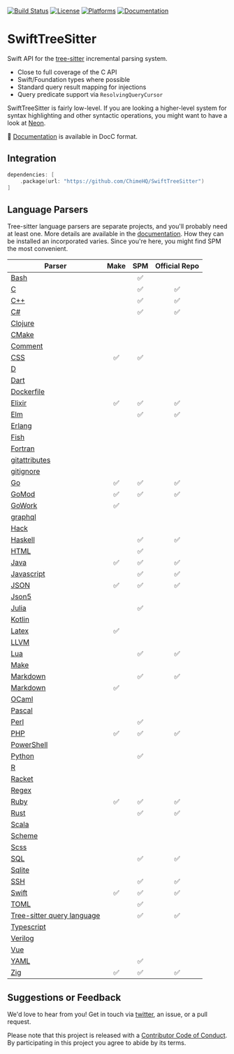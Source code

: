 [![Build Status][build status badge]][build status]
[![License][license badge]][license]
[![Platforms][platforms badge]][platforms]
[![Documentation][documentation badge]][documentation]

# SwiftTreeSitter

Swift API for the [tree-sitter](https://tree-sitter.github.io/) incremental parsing system.

- Close to full coverage of the C API
- Swift/Foundation types where possible
- Standard query result mapping for injections
- Query predicate support via `ResolvingQueryCursor`

SwiftTreeSitter is fairly low-level. If you are looking a higher-level system for syntax highlighting and other syntactic operations, you might want to have a look at [Neon](https://github.com/ChimeHQ/Neon).

📖 [Documentation][documentation] is available in DocC format.

## Integration

```swift
dependencies: [
    .package(url: "https://github.com/ChimeHQ/SwiftTreeSitter")
]
```

## Language Parsers

Tree-sitter language parsers are separate projects, and you'll probably need at least one. More details are available in the [documentation][documentation]. How they can be installed an incorporated varies. Since you're here, you might find SPM the most convenient.

| Parser | Make | SPM | Official Repo |
| --- | :---: | :---: | :---: |
| [Bash](https://github.com/lukepistrol/tree-sitter-bash/tree/feature/spm) | | ✅ | |
| [C](https://github.com/tree-sitter/tree-sitter-c) | | ✅ | ✅ |
| [C++](https://github.com/tree-sitter/tree-sitter-cpp) | | ✅ | ✅ |
| [C#](https://github.com/tree-sitter/tree-sitter-c-sharp) | | ✅ | ✅ |
| [Clojure](https://github.com/sogaiu/tree-sitter-clojure) | | | |
| [CMake](https://github.com/uyha/tree-sitter-cmake) | | | |
| [Comment](https://github.com/stsewd/tree-sitter-comment) | | | |
| [CSS](https://github.com/lukepistrol/tree-sitter-css/tree/feature/spm) | ✅ | ✅ | |
| [D](https://github.com/CyberShadow/tree-sitter-d) | | | |
| [Dart](https://github.com/UserNobody14/tree-sitter-dart) | | | |
| [Dockerfile](https://github.com/camdencheek/tree-sitter-dockerfile) | | | |
| [Elixir](https://github.com/elixir-lang/tree-sitter-elixir) | ✅ | ✅ | ✅ |
| [Elm](https://github.com/elm-tooling/tree-sitter-elm) | | ✅ | ✅ |
| [Erlang](https://github.com/AbstractMachinesLab/tree-sitter-erlang) | | | |
| [Fish](https://github.com/ram02z/tree-sitter-fish) | | | |
| [Fortran](https://github.com/stadelmanma/tree-sitter-fortran) | | | |
| [gitattributes](https://github.com/ObserverOfTime/tree-sitter-gitattributes) | | | |
| [gitignore](https://github.com/shunsambongi/tree-sitter-gitignore) | | | |
| [Go](https://github.com/tree-sitter/tree-sitter-go) | ✅ | ✅ | ✅ |
| [GoMod](https://github.com/camdencheek/tree-sitter-go-mod) | ✅ | ✅ | ✅ |
| [GoWork](https://github.com/omertuc/tree-sitter-go-work) | ✅ | | |
| [graphql](https://github.com/bkegley/tree-sitter-graphql) | | | |
| [Hack](https://github.com/slackhq/tree-sitter-hack) | | | |
| [Haskell](https://github.com/tree-sitter/tree-sitter-haskell) | | ✅ | ✅ |
| [HTML](https://github.com/mattmassicotte/tree-sitter-html/tree/feature/spm) | | ✅ | |
| [Java](https://github.com/tree-sitter/tree-sitter-java) | ✅ | ✅ | ✅ |
| [Javascript](https://github.com/tree-sitter/tree-sitter-javascript) | | ✅ | ✅ |
| [JSON](https://github.com/tree-sitter/tree-sitter-json) | ✅ | ✅ | ✅ |
| [Json5](https://github.com/Joakker/tree-sitter-json5) | | | |
| [Julia](https://github.com/mattmassicotte/tree-sitter-julia/tree/feature/spm) | | ✅ | |
| [Kotlin](https://github.com/fwcd/tree-sitter-kotlin) | | | |
| [Latex](https://github.com/latex-lsp/tree-sitter-latex) | ✅ | | |
| [LLVM](https://github.com/benwilliamgraham/tree-sitter-llvm) | | | |
| [Lua](https://github.com/Azganoth/tree-sitter-lua) | | ✅ | ✅ |
| [Make](https://github.com/alemuller/tree-sitter-make) | | | |
| [Markdown](https://github.com/MDeiml/tree-sitter-markdown) | | ✅ | ✅ |
| [Markdown](https://github.com/mattmassicotte/tree-sitter-markdown) | ✅ | | |
| [OCaml](https://github.com/tree-sitter/tree-sitter-ocaml) | | | |
| [Pascal](https://github.com/Isopod/tree-sitter-pascal) | | | |
| [Perl](https://github.com/mattmassicotte/tree-sitter-perl/tree/feature/spm) | | ✅ | |
| [PHP](https://github.com/tree-sitter/tree-sitter-php) | ✅ | ✅ | ✅ |
| [PowerShell](https://github.com/PowerShell/tree-sitter-PowerShell) | | | |
| [Python](https://github.com/mattmassicotte/tree-sitter-python/feature/spm) | | ✅ | |
| [R](https://github.com/r-lib/tree-sitter-r) | | | |
| [Racket](https://github.com/6cdh/tree-sitter-racket) | | | |
| [Regex](https://github.com/tree-sitter/tree-sitter-regex) | | | |
| [Ruby](https://github.com/tree-sitter/tree-sitter-ruby) | ✅ | ✅ | ✅ |
| [Rust](https://github.com/tree-sitter/tree-sitter-rust) | | ✅ | ✅ |
| [Scala](https://github.com/tree-sitter/tree-sitter-scala) | | | |
| [Scheme](https://github.com/6cdh/tree-sitter-scheme) | | | |
| [Scss](https://github.com/serenadeai/tree-sitter-scss) | | | |
| [SQL](https://github.com/DerekStride/tree-sitter-sql) | | ✅ | ✅ |
| [Sqlite](https://github.com/dhcmrlchtdj/tree-sitter-sqlite) | | | |
| [SSH](https://github.com/metio/tree-sitter-ssh-client-config) | | ✅ | ✅ |
| [Swift](https://github.com/alex-pinkus/tree-sitter-swift/tree/with-generated-files) | ✅ | ✅ | ✅ |
| [TOML](https://github.com/mattmassicotte/tree-sitter-toml/pull/new/feature/spm) | | ✅ | |
| [Tree-sitter query language](https://github.com/nvim-treesitter/tree-sitter-query) | | ✅ | ✅ |
| [Typescript](https://github.com/tree-sitter/tree-sitter-typescript) | | | |
| [Verilog](https://github.com/tree-sitter/tree-sitter-verilog) | | | |
| [Vue](https://github.com/ikatyang/tree-sitter-vue) | | | |
| [YAML](https://github.com/mattmassicotte/tree-sitter-yaml/tree/feature/spm) | | ✅ | |
| [Zig](https://github.com/maxxnino/tree-sitter-zig) | ✅ | ✅ | ✅ |

## Suggestions or Feedback

We'd love to hear from you! Get in touch via [twitter](https://twitter.com/chimehq), an issue, or a pull request.

Please note that this project is released with a [Contributor Code of Conduct](CODE_OF_CONDUCT.md). By participating in this project you agree to abide by its terms.

[build status]: https://github.com/ChimeHQ/SwiftTreeSitter/actions
[build status badge]: https://github.com/ChimeHQ/SwiftTreeSitter/workflows/CI/badge.svg
[license]: https://opensource.org/licenses/BSD-3-Clause
[license badge]: https://img.shields.io/github/license/ChimeHQ/SwiftTreeSitter
[platforms]: https://swiftpackageindex.com/ChimeHQ/SwiftTreeSitter
[platforms badge]: https://img.shields.io/endpoint?url=https%3A%2F%2Fswiftpackageindex.com%2Fapi%2Fpackages%2FChimeHQ%2FSwiftTreeSitter%2Fbadge%3Ftype%3Dplatforms
[documentation]: https://swiftpackageindex.com/ChimeHQ/SwiftTreeSitter/main/documentation
[documentation badge]: https://img.shields.io/badge/Documentation-DocC-blue

